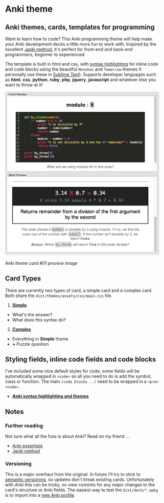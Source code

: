 # Anki theme
## Anki themes, cards, templates for programming

Want to learn how to code? This Anki programming theme will help make your Anki development decks a little more fun to work with. Inspired by the excellent [Janki method](#further-reading), it's perfect for front-end and back-end programmers, beginner to experienced.

The template is built in html and css, with [syntax highlighting](./dist/themes/assets/css/README.md) for inline code and code blocks using the beautiful `Monokai` and `Tomorrow` themes (I personally use these in [Sublime Text](http://www.sublimetext.com)). Supports developer languages such as **html**, **css**, **python**, **ruby**, **php**, **jquery**, **javascript** and whatever else you want to throw at it!

![Preview image](./preview.png)

*Anki theme card #01 preview image*


## Card Types
There are currently two types of card, a simple card and a complex card. Both share the `dist/themes/assets/css/main.css` file.

1. **[Simple](./dist/themes/README.md)**
  - What's the answer?
  - What does this syntax do?
2. **[Complex](./dist/themes/README.md#complex-theme)**
  - Everything in **Simple** theme
  - **+** Puzzle question


## Styling fields, inline code fields and code blocks

I've included some nice default styles for code; some fields will be automatically wrapped in `<code>` so all you need to do is add the symbol, class or function. The main `(code blocks ..)` need to be wrapped in a `<pre><code>`.

- **[Anki syntax highlighting and themes](./dist/themes/assets/css/README.md)**


## Notes

### Further reading

Not sure what all the fuss is about Anki? Read on my friend ...

- [Anki essentials](http://alexvermeer.com/anki-essentials/)
- [Janki method](http://www.jackkinsella.ie/2011/12/05/janki-method.html)

### Versioning

This is a major overhaul from the original. In future I'll try to stick to [semantic versioning](http://semver.org), so updates don't break existing cards. Unfortunately with Anki this can be tricky, so view commits for any major changes to the card's structure or Anki fields. The easiest way to test the `dist/deck/*.apkg` is to import into a [new Anki profile](http://ankisrs.net/docs/manual.html#profiles-&-preferences).
